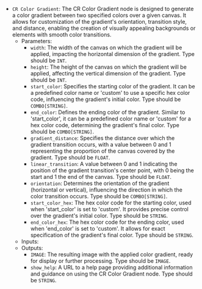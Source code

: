- `CR Color Gradient`: The CR Color Gradient node is designed to generate a color gradient between two specified colors over a given canvas. It allows for customization of the gradient's orientation, transition style, and distance, enabling the creation of visually appealing backgrounds or elements with smooth color transitions.
    - Parameters:
        - `width`: The width of the canvas on which the gradient will be applied, impacting the horizontal dimension of the gradient. Type should be `INT`.
        - `height`: The height of the canvas on which the gradient will be applied, affecting the vertical dimension of the gradient. Type should be `INT`.
        - `start_color`: Specifies the starting color of the gradient. It can be a predefined color name or 'custom' to use a specific hex color code, influencing the gradient's initial color. Type should be `COMBO[STRING]`.
        - `end_color`: Defines the ending color of the gradient. Similar to 'start_color', it can be a predefined color name or 'custom' for a hex color code, determining the gradient's final color. Type should be `COMBO[STRING]`.
        - `gradient_distance`: Specifies the distance over which the gradient transition occurs, with a value between 0 and 1 representing the proportion of the canvas covered by the gradient. Type should be `FLOAT`.
        - `linear_transition`: A value between 0 and 1 indicating the position of the gradient transition's center point, with 0 being the start and 1 the end of the canvas. Type should be `FLOAT`.
        - `orientation`: Determines the orientation of the gradient (horizontal or vertical), influencing the direction in which the color transition occurs. Type should be `COMBO[STRING]`.
        - `start_color_hex`: The hex color code for the starting color, used when 'start_color' is set to 'custom'. It provides precise control over the gradient's initial color. Type should be `STRING`.
        - `end_color_hex`: The hex color code for the ending color, used when 'end_color' is set to 'custom'. It allows for exact specification of the gradient's final color. Type should be `STRING`.
    - Inputs:
    - Outputs:
        - `IMAGE`: The resulting image with the applied color gradient, ready for display or further processing. Type should be `IMAGE`.
        - `show_help`: A URL to a help page providing additional information and guidance on using the CR Color Gradient node. Type should be `STRING`.
